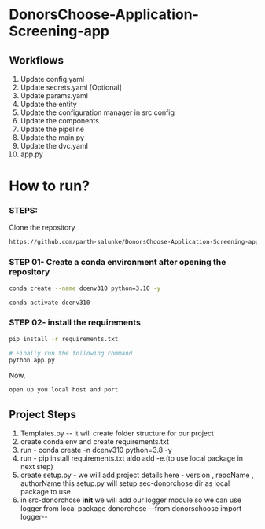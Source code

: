 # DonorsChoose-Application-Screening-app

## Workflows

1. Update config.yaml
2. Update secrets.yaml [Optional]
3. Update params.yaml
4. Update the entity
5. Update the configuration manager in src config
6. Update the components
7. Update the pipeline 
8. Update the main.py
9. Update the dvc.yaml
10. app.py

# How to run?
### STEPS:

Clone the repository

```bash
https://github.com/parth-salunke/DonorsChoose-Application-Screening-app
```
### STEP 01- Create a conda environment after opening the repository

```bash
conda create --name dcenv310 python=3.10 -y
```

```bash
conda activate dcenv310
```


### STEP 02- install the requirements
```bash
pip install -r requirements.txt
```

```bash
# Finally run the following command
python app.py
```

Now,
```bash
open up you local host and port
```



## Project Steps

1. Templates.py --  it will create folder structure for our project
2. create conda env and create requirements.txt
3. run -  conda create -n dcenv310 python=3.8 -y
4. run -  pip install requirements.txt  aldo add -e.(to use local package in next step)
5. create setup.py - we will add project details here - version , repoName , authorName 
this setup.py will setup sec-donorchose dir as local package to use 
6. in src-donorchose __init__ we will add our logger module so we can use logger from local 
package donorchose --from donorschoose import logger--
